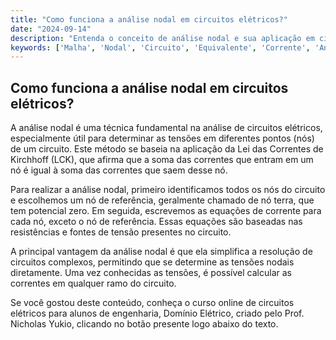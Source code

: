```yaml
---
title: "Como funciona a análise nodal em circuitos elétricos?"
date: "2024-09-14"
description: "Entenda o conceito de análise nodal e sua aplicação em circuitos elétricos."
keywords: ['Malha', 'Nodal', 'Circuito', 'Equivalente', 'Corrente', 'Análise', 'resposta']
---
```


## Como funciona a análise nodal em circuitos elétricos?

A análise nodal é uma técnica fundamental na análise de circuitos elétricos, especialmente útil para determinar as tensões em diferentes pontos (nós) de um circuito. Este método se baseia na aplicação da Lei das Correntes de Kirchhoff (LCK), que afirma que a soma das correntes que entram em um nó é igual à soma das correntes que saem desse nó.

Para realizar a análise nodal, primeiro identificamos todos os nós do circuito e escolhemos um nó de referência, geralmente chamado de nó terra, que tem potencial zero. Em seguida, escrevemos as equações de corrente para cada nó, exceto o nó de referência. Essas equações são baseadas nas resistências e fontes de tensão presentes no circuito.

A principal vantagem da análise nodal é que ela simplifica a resolução de circuitos complexos, permitindo que se determine as tensões nodais diretamente. Uma vez conhecidas as tensões, é possível calcular as correntes em qualquer ramo do circuito.

Se você gostou deste conteúdo, conheça o curso online de circuitos elétricos para alunos de engenharia, Domínio Elétrico, criado pelo Prof. Nicholas Yukio, clicando no botão presente logo abaixo do texto.